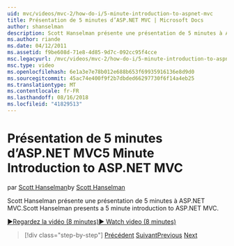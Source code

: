 ```yaml
---
uid: mvc/videos/mvc-2/how-do-i/5-minute-introduction-to-aspnet-mvc
title: Présentation de 5 minutes d’ASP.NET MVC | Microsoft Docs
author: shanselman
description: Scott Hanselman présente une présentation de 5 minutes à ASP.NET MVC.
ms.author: riande
ms.date: 04/12/2011
ms.assetid: f9be608d-71e8-4d85-9d7c-092cc95f4cce
msc.legacyurl: /mvc/videos/mvc-2/how-do-i/5-minute-introduction-to-aspnet-mvc
msc.type: video
ms.openlocfilehash: 6e1a3e7e78b012e688b653f69935916136e8d9d0
ms.sourcegitcommit: 45ac74e400f9f2b7dbded66297730f6f14a4eb25
ms.translationtype: MT
ms.contentlocale: fr-FR
ms.lasthandoff: 08/16/2018
ms.locfileid: "41829513"
---
```

<a name="5-minute-introduction-to-aspnet-mvc"></a><span data-ttu-id="2d8e0-103">Présentation de 5 minutes d’ASP.NET MVC</span><span class="sxs-lookup"><span data-stu-id="2d8e0-103">5 Minute Introduction to ASP.NET MVC</span></span>
====================
<span data-ttu-id="2d8e0-104">par [Scott Hanselman](https://github.com/shanselman)</span><span class="sxs-lookup"><span data-stu-id="2d8e0-104">by [Scott Hanselman](https://github.com/shanselman)</span></span>

<span data-ttu-id="2d8e0-105">Scott Hanselman présente une présentation de 5 minutes à ASP.NET MVC.</span><span class="sxs-lookup"><span data-stu-id="2d8e0-105">Scott Hanselman presents a 5 minute introduction to ASP.NET MVC.</span></span>

[<span data-ttu-id="2d8e0-106">&#9654;Regardez la vidéo (8 minutes)</span><span class="sxs-lookup"><span data-stu-id="2d8e0-106">&#9654; Watch video (8 minutes)</span></span>](https://channel9.msdn.com/Blogs/ASP-NET-Site-Videos/5-minute-introduction-to-aspnet-mvc)

> [!div class="step-by-step"]
> <span data-ttu-id="2d8e0-107">[Précédent](aspnet-mvc-2-render-action.md)
> [Suivant](how-to-best-learn-asp-net-mvc.md)</span><span class="sxs-lookup"><span data-stu-id="2d8e0-107">[Previous](aspnet-mvc-2-render-action.md)
[Next](how-to-best-learn-asp-net-mvc.md)</span></span>
